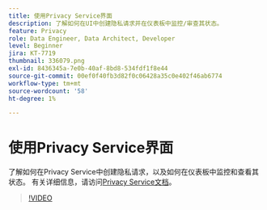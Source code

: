 ```yaml
---
title: 使用Privacy Service界面
description: 了解如何在UI中创建隐私请求并在仪表板中监控/审查其状态。
feature: Privacy
role: Data Engineer, Data Architect, Developer
level: Beginner
jira: KT-7719
thumbnail: 336079.png
exl-id: 8436345a-7e0b-40af-8bd8-534fdf1f8e44
source-git-commit: 00ef0f40fb3d82f0c06428a35c0e402f46ab6774
workflow-type: tm+mt
source-wordcount: '58'
ht-degree: 1%

---
```



# 使用Privacy Service界面

了解如何在Privacy Service中创建隐私请求，以及如何在仪表板中监控和查看其状态。 有关详细信息，请访问[Privacy Service文档](https://experienceleague.adobe.com/docs/experience-platform/privacy/home.html?lang=zh-Hans)。

>[!VIDEO](https://video.tv.adobe.com/v/336079?learn=on)
